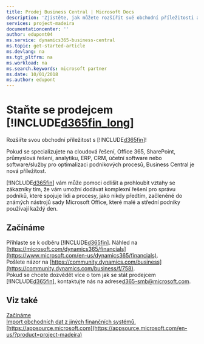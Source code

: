 ```yaml
---
title: Prodej Business Central | Microsoft Docs
description: 'Zjistěte, jak můžete rozšířit své obchodní příležitosti a stát se partnerem společnosti Microsoft a distributorem produktu Business Central.'
services: project-madeira
documentationcenter: ''
author: edupont04
ms.service: dynamics365-business-central
ms.topic: get-started-article
ms.devlang: na
ms.tgt_pltfrm: na
ms.workload: na
ms.search.keywords: microsoft partner
ms.date: 10/01/2018
ms.author: edupont
---
```

# <a name="become-a-reseller-of-included365fin_longincludesd365fin_long_mdmd"></a>Staňte se prodejcem [!INCLUDE[d365fin_long](includes/d365fin_long_md.md)]
Rozšiřte svou obchodní příležitost s [!INCLUDE[d365fin](includes/d365fin_md.md)]!  

Pokud se specializujete na cloudová řešení, Office 365, SharePoint, průmyslová řešení, analytiku, ERP, CRM, účetní software nebo software/služby pro optimalizaci podnikových procesů, Business Central je nová příležitost.   

[!INCLUDE[d365fin](includes/d365fin_md.md)] vám může pomoci odlišit a prohloubit vztahy se zákazníky tím, že vám umožní dodávat komplexní řešení pro správu podniků, které spojuje lidi a procesy, jako nikdy předtím, začleněné do známých nástrojů sady Microsoft Office, které malé a střední podniky používají každý den.  

## <a name="get-started"></a>Začínáme
Přihlaste se k odběru [!INCLUDE[d365fin](includes/d365fin_md.md)]. Náhled na [https://microsoft.com/dynamics365/financials](https://www.microsoft.com/en-us/dynamics365/financials).  
Pošlete názor na [https://community.dynamics.com/business](https://community.dynamics.com/business/f/758).  
Pokud se chcete dozvědět více o tom jak se stát prodejcem [!INCLUDE[d365fin](includes/d365fin_md.md)], kontaktujte nás na adrese[d365-smb@microsoft.com](mailto:d365-smb@microsoft.com).  

## <a name="see-also"></a>Viz také
[Začínáme](product-get-started.md)  
[Import obchodních dat z jiných finančních systémů.](across-import-data-configuration-packages.md)  
[https://appsource.microsoft.com](https://appsource.microsoft.com/en-us/?product=project-madeira)  
